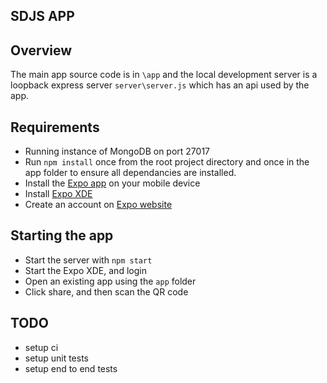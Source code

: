 ## SDJS APP

## Overview

The main app source code is in `\app` and the local development server is a loopback express server `server\server.js` which has an api used by the app.

## Requirements

* Running instance of MongoDB on port 27017
* Run `npm install` once from the root project directory and once in the app folder to ensure all dependancies are installed.
* Install the [Expo app](https://expo.io/tools#client) on your mobile device
* Install [Expo XDE](https://github.com/expo/xde/releases)
* Create an account on [Expo website](https://expo.io)

## Starting the app

* Start the server with `npm start`
* Start the Expo XDE, and login
* Open an existing app using the `app` folder
* Click share, and then scan the QR code

## TODO

* setup ci
* setup unit tests
* setup end to end tests



